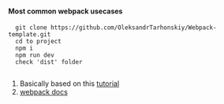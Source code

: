 
#### Most common webpack usecases

```
  git clone https://github.com/OleksandrTarhonskiy/Webpack-template.git
  cd to project
  npm i
  npm run dev
  check 'dist' folder
  
```
1. Basically based on this [tutorial](https://www.youtube.com/watch?v=eSaF8NXeNsA&list=LL&index=13)
2. [webpack docs](https://webpack.js.org/concepts/)

